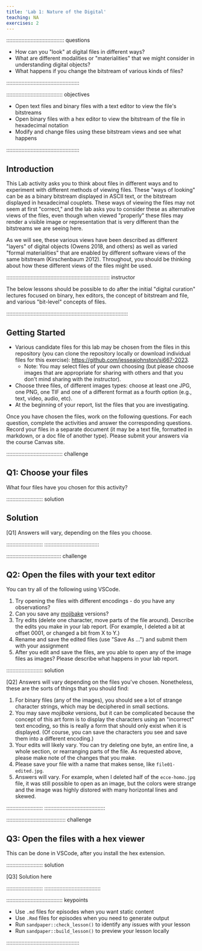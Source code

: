 ```yaml
---
title: 'Lab 1: Nature of the Digital'
teaching: NA
exercises: 2
---
```


:::::::::::::::::::::::::::::::::::::: questions 

- How can you "look" at digital files in different ways?
- What are different modalities or "materialities" that we might consider in understanding digital objects?
- What happens if you change the bitstream of various kinds of files?

::::::::::::::::::::::::::::::::::::::::::::::::

::::::::::::::::::::::::::::::::::::: objectives

- Open text files and binary files with a text editor to view the file's bitstreams
- Open binary files with a hex editor to view the bitstream of the file in hexadecimal notation
- Modify and change files using these bitstream views and see what happens

::::::::::::::::::::::::::::::::::::::::::::::::

## Introduction

This Lab activity asks you to think about files in different ways and to experiment
with different methods of viewing files. These "ways of looking" can be as a binary
bitstream displayed in ASCII text, or the bitstream displayed in hexadecimal couplets.
These ways of viewing the files may not seem at first "correct," and the lab
asks you to consider these as alternative views of the files, even though when viewed
"properly" these files may render a visible image or representation that is very different
than the bitstreams we are seeing here.

As we will see, these various views have been described as different "layers" of digital 
objects (Owens 2018, and others) as well as varied "formal materialities" that are
enabled by different software views of the same bitstream (Kirschenbaum 2012).
Throughout, you should be thinking about how these different views of the files 
might be used.


:::::::::::::::::::::::::::::::::::::::::::::::::::::::::::::::::::: instructor

The below lessons should be possible to do after the initial "digital curation"
lectures focused on binary, hex editors, the concept of bitstream and file,
and various "bit-level" concepts of files. 

::::::::::::::::::::::::::::::::::::::::::::::::::::::::::::::::::::::::::::::::

## Getting Started

* Various candidate files for this lab may be chosen from the files in this repository (you can 
clone the repository locally or download individual files for this exercise): https://github.com/jesseajohnston/si667-2023.
  * Note: You may select files of your own choosing (but please choose images that are appropriate for sharing with others and that you don't mind sharing with the instructor).
* Choose three files, of different images types: choose at least one JPG, one PNG, one TIF and one of a different format as a fourth option (e.g., text, video, audio, etc). 
* At the beginning of your report, list the files that you are investigating.

Once you have chosen the files, work on the following questions. For each question, 
complete the activities and answer the corresponding questions. 
Record your files in a separate document (it may be a text file, formatted in 
markdown, or a doc file of another type). Please submit your answers via the 
course Canvas site. 


::::::::::::::::::::::::::::::::::::: challenge

## Q1: Choose your files

What four files have you chosen for this activity?

:::::::::::::::::::::::: solution

## Solution
 
[Q1] Answers will vary, depending on the files you choose.

:::::::::::::::::::::::: 
::::::::::::::::::::::::::::::::::::

:::::::::::::::::::::::::::::::::::: challenge

## Q2: Open the files with your text editor

You can try all of the following using VSCode.

1. Try opening the files with different encodings - do you have any observations? 
1. Can you save any [mojibake](https://en.wikipedia.org/wiki/Mojibake) versions?
1. Try edits (delete one character, move parts of the file around). Describe the edits
you make in your lab report. (For example, I deleted a bit at offset 0001, or changed a bit from X to Y.)
1. Rename and save the edited files (use "Save As ...") and submit them with your assignment
1. After you edit and save the files, are you able to open any of the image files
as images? Please describe what happens in your lab report.

:::::::::::::::::::::::: solution

[Q2] Answers will vary depending on the files you've chosen. Nonetheless, these are the 
sorts of things that you should find:

1. For binary files (any of the images), you should see a lot of strange character strings, which may be deciphered in small sections.
1. You may save _mojibake_ versions, but it can be complicated because the concept of this art form is to display the characters using an "incorrect" text encoding, so this is really a form that should only exist when it is displayed. (Of course, you can save the characters you see and save them into a different encoding.)
1. Your edits will likely vary. You can try deleting one byte, an entire line, a whole section, or rearranging parts of the file. As requested above, please make note of the changes that you make.
1. Please save your file with a name that makes sense, like `file01-edited.jpg`. 
1. Answers will vary. For example, when I deleted half of the `ecce-homo.jpg` file, it
was still possible to open as an image, but the colors were strange and the image was highly distored with 
many horizontal lines and skewed.

:::::::::::::::::::::::: 
::::::::::::::::::::::::::::::::::::::::

::::::::::::::::::::::::::::::::::::::: challenge
## Q3: Open the files with a hex viewer

This can be done in VSCode, after you install the hex extension.

:::::::::::::::::::::::: solution

[Q3] Solution here

::::::::::::::::::::::::
:::::::::::::::::::::::::::::::::::::

::::::::::::::::::::::::::::::::::::: keypoints 

- Use `.md` files for episodes when you want static content
- Use `.Rmd` files for episodes when you need to generate output
- Run `sandpaper::check_lesson()` to identify any issues with your lesson
- Run `sandpaper::build_lesson()` to preview your lesson locally

::::::::::::::::::::::::::::::::::::::::::::::::

